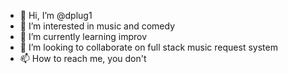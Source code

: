 - 👋 Hi, I’m @dplug1
- 👀 I’m interested in music and comedy
- 🌱 I’m currently learning improv
- 💞️ I’m looking to collaborate on full stack music request system
- 📫 How to reach me, you don't

<!---
dplug1/dplug1 is a ✨ special ✨ repository because its `README.md` (this file) appears on your GitHub profile.
You can click the Preview link to take a look at your changes.
--->
